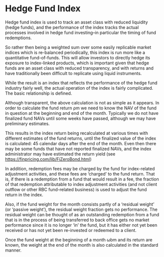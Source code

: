# Hedge Fund Index

Hedge fund index is used to track an asset class with reduced liquidity (hedge funds), and the performance of the index tracks the actual processes involved in hedge fund investing–in particular the timing of fund redemptions. 

So rather then being a weighted sum over some easily replicable market indices which is re-balanced periodically, this index is run more like a quantitative fund-of-funds. This will allow investors to directly hedge its exposure to index-linked products, which is important given that hedge funds are an asset class with reduced transparency, and with returns and have traditionally been difficult to replicate using liquid instruments.

While the result is an index that reflects the performance of the hedge fund industry fairly well, the actual operation of the index is fairly complicated. The basic relationship is defined.

Although transparent, the above calculation is not as simple as it appears. In order to calculate the fund return ρm we need to know the NAV of the fund in question at the beginning and end of the month. Typically we do not have finalized fund NAVs until some weeks have passed, although we may have preliminary estimates. 

This results in the index return being recalculated at various times with different estimates of the fund returns, until the finalized value of the index is calculated: 45 calendar days after the end of the month. Even then there may be some funds that have not reported finalized NAVs, and the index administrator may have estimated the return yield (see https://finpricing.com/lib/FiZeroBond.html)

In addition, redemption fees may be charged by the fund for index-related adjustment activities, and these fees are ‘charged’ to the fund return. That is, if there is a redemption from a fund that would result in a fee, the fraction of that redemption attributable to index adjustment activities (and not client outflow or other RBC fund-related business) is used to adjust the fund return in the index.

Also, if the fund weight for the month consists partly of a ‘residual weight’ (or ‘passive weight’), the residual weight fraction gets no performance. The residual weight can be thought of as an outstanding redemption from a fund that is in the process of being transferred to back office gets no market performance since it is no longer ‘in’ the fund, but it has either not yet been received or has not yet been re-invested or redeemed to a client.

Once the fund weight at the beginning of a month ωbm and its return are known, the weight at the end of the month is also calculated in the standard manner.




